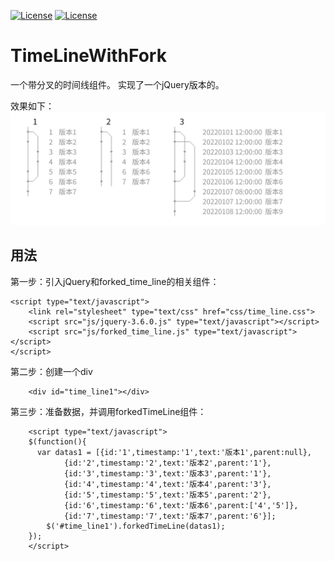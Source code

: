[![License](https://img.shields.io/badge/license-anti996-green.svg)](https://github.com/wanlinus/Anti996-License/blob/master/LICENSE)
[![License](https://img.shields.io/badge/license-Apache-green.svg)](https://github.com/xiaoke1256/TimeLineWithFork/blob/main/LICENSE)

# TimeLineWithFork

一个带分叉的时间线组件。
实现了一个jQuery版本的。

效果如下：
![图片](./TimeLineWithFork/doc/time_line.png?raw=true)

## 用法
第一步：引入jQuery和forked_time_line的相关组件：
```
<script type="text/javascript">
    <link rel="stylesheet" type="text/css" href="css/time_line.css">
    <script src="js/jquery-3.6.0.js" type="text/javascript"></script>
    <script src="js/forked_time_line.js" type="text/javascript"></script>
</script>
```
第二步：创建一个div
```
    <div id="time_line1"></div>
```
第三步：准备数据，并调用forkedTimeLine组件：
```
    <script type="text/javascript">
    $(function(){
      var datas1 = [{id:'1',timestamp:'1',text:'版本1',parent:null},
    		{id:'2',timestamp:'2',text:'版本2',parent:'1'},
    		{id:'3',timestamp:'3',text:'版本3',parent:'1'},
    		{id:'4',timestamp:'4',text:'版本4',parent:'3'},
    		{id:'5',timestamp:'5',text:'版本5',parent:'2'},
    		{id:'6',timestamp:'6',text:'版本6',parent:['4','5']},
    		{id:'7',timestamp:'7',text:'版本7',parent:'6'}];
    	$('#time_line1').forkedTimeLine(datas1);
    });
    </script>
```
